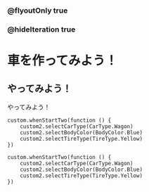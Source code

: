 ### @flyoutOnly true
### @hideIteration true

# 車を作ってみよう！

## やってみよう！

やってみよう！

```ghost
custom.whenStartTwo(function () {
    custom2.selectCarType(CarType.Wagon)
    custom2.selectBodyColor(BodyColor.Blue)
    custom2.selectTireType(TireType.Yellow)
})
```

```template
custom.whenStartTwo(function () {
    custom2.selectCarType(CarType.Wagon)
    custom2.selectBodyColor(BodyColor.Blue)
    custom2.selectTireType(TireType.Yellow)
})
```